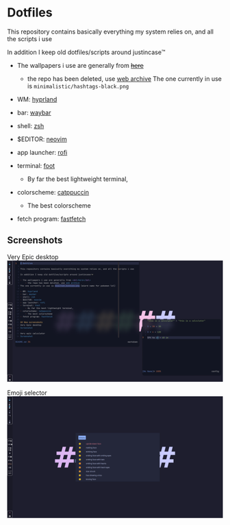 # Dotfiles

This repository contains basically everything my system relies on, and all the scripts i use

In addition I keep old dotfiles/scripts around justincase™️

- The wallpapers i use are generally from <del>[here](https://github.com/Gingeh/wallpapers)</del>
    - the repo has been deleted, use [web archive](https://cloud/wallpapers-mirror/)
The one currently in use is `minimalistic/hashtags-black.png`

- WM: [hyprland](https://github.com/hyprwm/Hyprland)
- bar: [waybar](https://github.com/Alexays/Waybar/)
- shell: [zsh](https://www.zsh.org/)
- $EDITOR: [neovim](https://neovim.io)
- app launcher: [rofi](https://github.com/DaveDavenport/rofi)
- terminal: [foot](https://codeberg.org/dnkl/foot)
    - By far the best lightweight terminal,
- colorscheme: [catppuccin](https://github.com/catppuccin/catppuccin)
    - The best colorscheme
- fetch program: [fastfetch](https://github.com/fastfetch-cli/fastfetch)

## Screenshots

Very Epic desktop
![Screenshot](./Pictures/system-images/dotfiles5.png)

Emoji selector
![Screenshot](./Pictures/system-images/dotfiles-emoji-selector.png)
